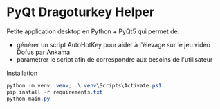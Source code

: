 # PyQt Dragoturkey Helper

Petite application desktop en Python + PyQt5 qui permet de:
- générer un script AutoHotKey pour aider à l'élevage sur le jeu vidéo Dofus par Ankama
- paramétrer le script afin de correspondre aux besoins de l'utilisateur

Installation
```powershell
python -m venv .venv; .\.venv\Scripts\Activate.ps1
pip install -r requirements.txt
python main.py
```

